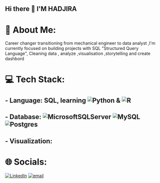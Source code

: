 ## Hi there 👋 I'M HADJIRA 

# 💫 About Me:

  Career changer transitioning from mechanical engineer to data analyst ,I'm currently focused on building projects with SQL "Structured Query Language", 
Cleaning data ,  analyze ,visualisation ,storytelling and create dashbord 


# 💻 Tech Stack:
## - Language: SQL, learning  ![Python](https://img.shields.io/badge/python-3670A0?style=for-the-badge&logo=python&logoColor=ffdd54) & ![R](https://img.shields.io/badge/r-%23276DC3.svg?style=for-the-badge&logo=r&logoColor=white)
  
## - Database: ![MicrosoftSQLServer](https://img.shields.io/badge/Microsoft%20SQL%20Server-CC2927?style=for-the-badge&logo=microsoft%20sql%20server&logoColor=white) ![MySQL](https://img.shields.io/badge/mysql-4479A1.svg?style=for-the-badge&logo=mysql&logoColor=white)  ![Postgres](https://img.shields.io/badge/postgres-%23316192.svg?style=for-the-badge&logo=postgresql&logoColor=white)
## - Visualization: 
  
# 🌐 Socials:
[![LinkedIn](https://img.shields.io/badge/LinkedIn-%230077B5.svg?logo=linkedin&logoColor=white)](https://linkedin.com/in/https://www.linkedin.com/in/hadjira-slafa/) [![email](https://img.shields.io/badge/Email-D14836?logo=gmail&logoColor=white)](mailto:slafahadjira01@gmail.com) 





  
